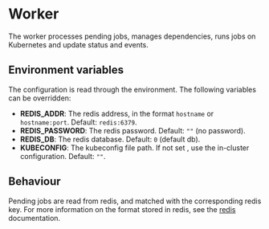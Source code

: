 # Worker
The worker processes pending jobs, manages dependencies, runs jobs on Kubernetes and update status and events.

## Environment variables
The configuration is read through the environment. The following variables can be overridden:
- **REDIS_ADDR**: The redis address, in the format `hostname` or `hostname:port`. Default: `redis:6379`.
- **REDIS_PASSWORD**: The redis password. Default: `""` (no password).
- **REDIS_DB**: The redis database. Default: `0` (default db).
- **KUBECONFIG**: The kubeconfig file path. If not set , use the in-cluster configuration.  Default: `""`.

## Behaviour
Pending jobs are read from redis, and matched with the corresponding redis key.
For more information on the format stored in redis, see the [redis](../docs/redis.md) documentation.
